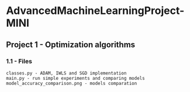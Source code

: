# AdvancedMachineLearningProject-MINI

## Project 1 - Optimization algorithms

### 1.1 - Files
```
classes.py - ADAM, IWLS and SGD implementation
main.py - run simple experiments and comparing models
model_accuracy_comparison.png - models comparation
```
